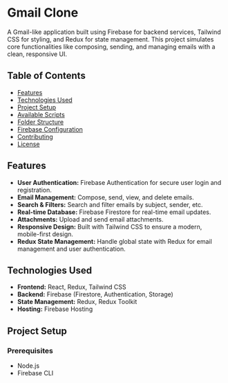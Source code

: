 # Gmail Clone

A Gmail-like application built using Firebase for backend services, Tailwind CSS for styling, and Redux for state management. This project simulates core functionalities like composing, sending, and managing emails with a clean, responsive UI.

## Table of Contents
- [Features](#features)
- [Technologies Used](#technologies-used)
- [Project Setup](#project-setup)
- [Available Scripts](#available-scripts)
- [Folder Structure](#folder-structure)
- [Firebase Configuration](#firebase-configuration)
- [Contributing](#contributing)
- [License](#license)

## Features
- **User Authentication:** Firebase Authentication for secure user login and registration.
- **Email Management:** Compose, send, view, and delete emails.
- **Search & Filters:** Search and filter emails by subject, sender, etc.
- **Real-time Database:** Firebase Firestore for real-time email updates.
- **Attachments:** Upload and send email attachments.
- **Responsive Design:** Built with Tailwind CSS to ensure a modern, mobile-first design.
- **Redux State Management:** Handle global state with Redux for email management and user authentication.

## Technologies Used
- **Frontend:** React, Redux, Tailwind CSS
- **Backend:** Firebase (Firestore, Authentication, Storage)
- **State Management:** Redux, Redux Toolkit
- **Hosting:** Firebase Hosting

## Project Setup

### Prerequisites
- Node.js
- Firebase CLI
